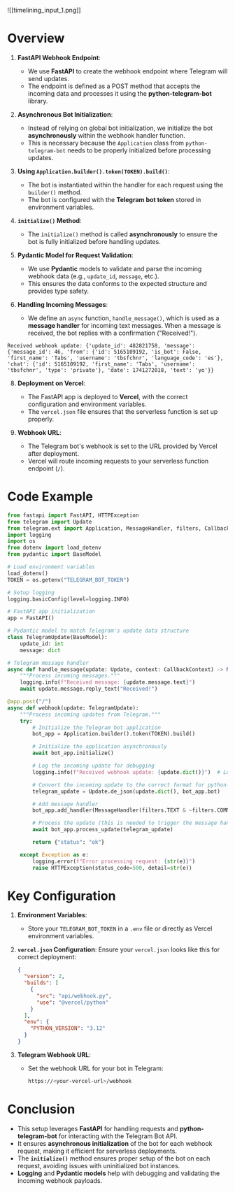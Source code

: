 ![[timelining_input_1.png]]
# Overview

1. **FastAPI Webhook Endpoint**:
    
    - We use **FastAPI** to create the webhook endpoint where Telegram will send updates.
    - The endpoint is defined as a POST method that accepts the incoming data and processes it using the **python-telegram-bot** library.

2. **Asynchronous Bot Initialization**:
    
    - Instead of relying on global bot initialization, we initialize the bot **asynchronously** within the webhook handler function.
    - This is necessary because the `Application` class from `python-telegram-bot` needs to be properly initialized before processing updates.

3. **Using `Application.builder().token(TOKEN).build()`**:
    
    - The bot is instantiated within the handler for each request using the `builder()` method.
    - The bot is configured with the **Telegram bot token** stored in environment variables.

4. **`initialize()` Method**:
    
    - The `initialize()` method is called **asynchronously** to ensure the bot is fully initialized before handling updates.

5. **Pydantic Model for Request Validation**:
    
    - We use **Pydantic** models to validate and parse the incoming webhook data (e.g., `update_id`, `message`, etc.).
    - This ensures the data conforms to the expected structure and provides type safety.

6. **Handling Incoming Messages**:
    
    - We define an `async` function, `handle_message()`, which is used as a **message handler** for incoming text messages. When a message is received, the bot replies with a confirmation ("Received!").

```
Received webhook update: {'update_id': 482821758, 'message': {'message_id': 46, 'from': {'id': 5165109192, 'is_bot': False, 'first_name': 'Tabs', 'username': 'tbsfchnr', 'language_code': 'es'}, 'chat': {'id': 5165109192, 'first_name': 'Tabs', 'username': 'tbsfchnr', 'type': 'private'}, 'date': 1741272018, 'text': 'yo'}}
```

8. **Deployment on Vercel**:
    
    - The FastAPI app is deployed to **Vercel**, with the correct configuration and environment variables.
    - The `vercel.json` file ensures that the serverless function is set up properly.

9. **Webhook URL**:
    
    - The Telegram bot's webhook is set to the URL provided by Vercel after deployment.
    - Vercel will route incoming requests to your serverless function endpoint (`/`).

# Code Example

```python
from fastapi import FastAPI, HTTPException
from telegram import Update
from telegram.ext import Application, MessageHandler, filters, CallbackContext
import logging
import os
from dotenv import load_dotenv
from pydantic import BaseModel

# Load environment variables
load_dotenv()
TOKEN = os.getenv("TELEGRAM_BOT_TOKEN")

# Setup logging
logging.basicConfig(level=logging.INFO)

# FastAPI app initialization
app = FastAPI()

# Pydantic model to match Telegram's update data structure
class TelegramUpdate(BaseModel):
    update_id: int
    message: dict

# Telegram message handler
async def handle_message(update: Update, context: CallbackContext) -> None:
    """Process incoming messages."""
    logging.info(f"Received message: {update.message.text}")
    await update.message.reply_text("Received!")

@app.post("/")
async def webhook(update: TelegramUpdate):
    """Process incoming updates from Telegram."""
    try:
        # Initialize the Telegram bot application
        bot_app = Application.builder().token(TOKEN).build()

        # Initialize the application asynchronously
        await bot_app.initialize()

        # Log the incoming update for debugging
        logging.info(f"Received webhook update: {update.dict()}")  # Log incoming data

        # Convert the incoming update to the correct format for python-telegram-bot
        telegram_update = Update.de_json(update.dict(), bot_app.bot)

        # Add message handler
        bot_app.add_handler(MessageHandler(filters.TEXT & ~filters.COMMAND, handle_message))

        # Process the update (this is needed to trigger the message handler)
        await bot_app.process_update(telegram_update)

        return {"status": "ok"}

    except Exception as e:
        logging.error(f"Error processing request: {str(e)}")
        raise HTTPException(status_code=500, detail=str(e))
```

# Key Configuration

1. **Environment Variables**:
    
    - Store your `TELEGRAM_BOT_TOKEN` in a `.env` file or directly as Vercel environment variables.

2. **`vercel.json` Configuration**: Ensure your `vercel.json` looks like this for correct deployment:
    
    ```json
    {
      "version": 2,
      "builds": [
        {
          "src": "api/webhook.py",
          "use": "@vercel/python"
        }
      ],
      "env": {
        "PYTHON_VERSION": "3.12"
      }
    }
    ```
    
3. **Telegram Webhook URL**:
    
    - Set the webhook URL for your bot in Telegram:
        
        ```bash
        https://<your-vercel-url>/webhook
        ```

# Conclusion

- This setup leverages **FastAPI** for handling requests and **python-telegram-bot** for interacting with the Telegram Bot API.
- It ensures **asynchronous initialization** of the bot for each webhook request, making it efficient for serverless deployments.
- The **`initialize()`** method ensures proper setup of the bot on each request, avoiding issues with uninitialized bot instances.
- **Logging** and **Pydantic models** help with debugging and validating the incoming webhook payloads.